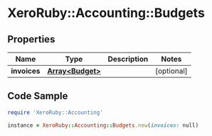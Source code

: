 # XeroRuby::Accounting::Budgets

## Properties

Name | Type | Description | Notes
------------ | ------------- | ------------- | -------------
**invoices** | [**Array&lt;Budget&gt;**](Budget.md) |  | [optional] 

## Code Sample

```ruby
require 'XeroRuby::Accounting'

instance = XeroRuby::Accounting::Budgets.new(invoices: null)
```


